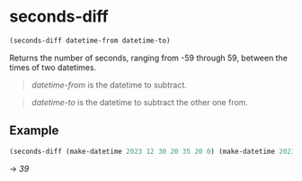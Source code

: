 # seconds-diff
```scheme
(seconds-diff datetime-from datetime-to)
```
Returns the number of seconds, ranging from -59 through 59, between the times of two datetimes.

> *datetime-from* is the datetime to subtract.

> *datetime-to* is the datetime to subtract the other one from.

## Example
```scheme
(seconds-diff (make-datetime 2023 12 30 20 35 20 0) (make-datetime 2023 12 31 22 55 59 0))
```
-> *39*